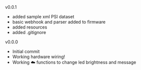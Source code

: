 
v0.0.1
- added sample xml PSI dataset
- basic webhook and parser added to firmware
- added resources
- added .gitignore

v0.0.0
- Initial commit
- Working hardware wiring!
- Working :cloud: functions to change led brightness and message
